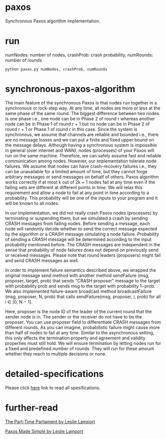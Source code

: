 # paxos
Synchronous Paxos algorithm implementation.

# run
  numNodes: number of nodes, crashProb: crash probability, numRounds: number of rounds 
  
    python paxos.py numNodes, crashProb, numRounds 

# synchronous-paxos-algorithm

The main feature of the synchronous Paxos is that nodes run together in a synchronous or lock-step way.  At any time, all nodes are more or less at the same phase of the same round. The biggest difference between two nodes is one phase i.e., one node can be in Phase 2 of round r whereas another node can be in Phase 1 of round r + 1 but no node can be in Phase 2 of round r + 1 or Phase 1 of round r in this case. Since the system is synchronous, we assume that channels are reliable and bounded i.e., there are no message losses and we can put a finite and fixed upper bound on the message delays. Although having a synchronous system is impossible in general (over internet and WAN), nodes (processes) of your Paxos will run on the same machine. Therefore, we can safely assume fast and reliable
communication among nodes. However, our implementation tolerate node failures. We assume that nodes can have crash-recovery failures i.e., they can be unavailable for a limited amount of time, but they cannot forge arbitrary messages or send messages on behalf of others. Paxos algorithm works correctly if at most k out of 2k + 1 nodes fail at any time even if the failing sets are different at different points in time. We will relax this requirement and allow a node to fail at any point in time according to a probability. This probability will be one of the inputs to your program and it will be known to all nodes.

In our implementation, we did not really crash Paxos nodes (processes) by terminating or suspending them, but we simulated a crash by sending CRASH messages from failing nodes. Before sending a message, each node will randomly decide whether to send the correct message expected by the algorithm or a CRASH message simulating a node failure. Probability of sending a CRASH message will be determined according to the input probability mentioned before. The CRASH
messages are independent in the sense that probability of node failures does not depend on previously send or received messages. Please note that round leaders
(proposers) might fail and send CRASH messages as well. 

In order to implement failure semantics described above, we wrapped the
original message send method with another method sendFailure (msg, proposer, target, prob) that sends "CRASH proposer" message to the target with probability prob and sends msg to the target with probability 1−prob. We also implemented failure-aware broadcast method broadcastFailure (msg, proposer, N, prob) that calls sendFailure(msg, proposer, i, prob) for all i ∈ [0, N − 1].

Here, proposer is the node ID of the leader of the current round that the sender node is in. The sender or the receiver do not have to be the proposer. You can
use proposer field to differentiate CRASH messages from different rounds. As you can imagine, probabilistic failure might cause more than half of nodes
to fail at any time. Similar to the asynchronous setting, this only affects the termination property and agreement and validity properties must still hold. We
will ensure termination by letting nodes run for a fixed and predefined number of rounds. They will run for these amount whether they reach to multiple decisions
or none.

# detailed-specifications

Please click [here](https://github.com/alaattinyilmaz/map-reduce/blob/main/paxos-specs.pdf) link to read all spesifications.

# further-read

[The Part-Time Parliament by Leslie Lamport](https://lamport.azurewebsites.net/pubs/lamport-paxos.pdf)

[Paxos Made Simple by Leslie Lamport](https://lamport.azurewebsites.net/pubs/paxos-simple.pdf)
